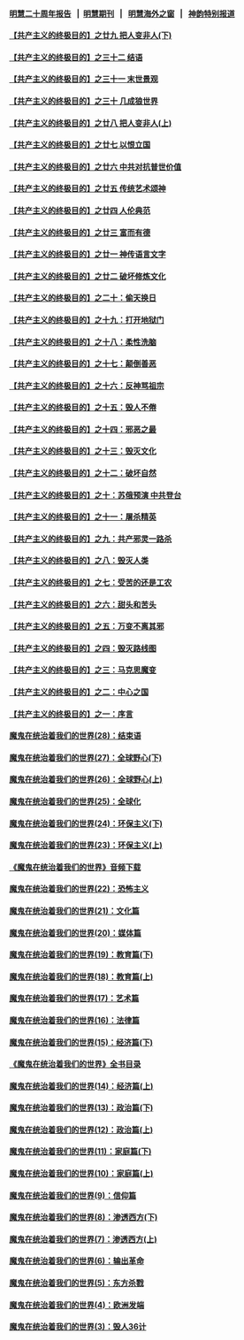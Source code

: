 #### [明慧二十周年报告](https://github.com/gfw-breaker/mh-reports/blob/master/README.md?t=07221541) &nbsp;&nbsp;|&nbsp;&nbsp;[明慧期刊](https://github.com/gfw-breaker/mh-qikan) &nbsp;&nbsp;|&nbsp;&nbsp; [明慧海外之窗](https://github.com/gfw-breaker/mh-news/blob/master/README.md?t=07221541) &nbsp;&nbsp;|&nbsp;&nbsp; [神韵特别报道](https://github.com/gfw-breaker/mh-news/blob/master/shenyun.md?t=07221541) 

#### [【共产主义的终极目的】之廿九 把人变非人(下)](../pages/nsc422/n11344140.md?t=07221541) 

#### [【共产主义的终极目的】之三十二 结语](../pages/nsc422/n11360535.md?t=07221541) 

#### [【共产主义的终极目的】之三十一 末世景观](../pages/nsc422/n11351129.md?t=07221541) 

#### [【共产主义的终极目的】之三十 几成狼世界](../pages/nsc422/n11348280.md?t=07221541) 

#### [【共产主义的终极目的】之廿八 把人变非人(上)](../pages/nsc422/n11340492.md?t=07221541) 

#### [【共产主义的终极目的】之廿七 以恨立国](../pages/nsc422/n11336944.md?t=07221541) 

#### [【共产主义的终极目的】之廿六 中共对抗普世价值](../pages/nsc422/n11324785.md?t=07221541) 

#### [【共产主义的终极目的】之廿五 传统艺术颂神](../pages/nsc422/n11296396.md?t=07221541) 

#### [【共产主义的终极目的】之廿四 人伦典范](../pages/nsc422/n11296397.md?t=07221541) 

#### [【共产主义的终极目的】之廿三 富而有德](../pages/nsc422/n11283598.md?t=07221541) 

#### [【共产主义的终极目的】之廿一 神传语言文字](../pages/nsc422/n11263265.md?t=07221541) 

#### [【共产主义的终极目的】之廿二 破坏修炼文化](../pages/nsc422/n11245728.md?t=07221541) 

#### [【共产主义的终极目的】之二十：偷天换日](../pages/nsc422/n11238846.md?t=07221541) 

#### [【共产主义的终极目的】之十九：打开地狱门](../pages/nsc422/n11206376.md?t=07221541) 

#### [【共产主义的终极目的】之十八：柔性洗脑](../pages/nsc422/n11199994.md?t=07221541) 

#### [【共产主义的终极目的】之十七：颠倒善恶](../pages/nsc422/n11179782.md?t=07221541) 

#### [【共产主义的终极目的】之十六：反神骂祖宗](../pages/nsc422/n11166798.md?t=07221541) 

#### [【共产主义的终极目的】之十五：毁人不倦](../pages/nsc422/n11166792.md?t=07221541) 

#### [【共产主义的终极目的】之十四：邪恶之最](../pages/nsc422/n11150249.md?t=07221541) 

#### [【共产主义的终极目的】之十三：毁灭文化](../pages/nsc422/n11135227.md?t=07221541) 

#### [【共产主义的终极目的】之十二：破坏自然](../pages/nsc422/n11135214.md?t=07221541) 

#### [【共产主义的终极目的】之十：苏俄预演 中共登台](../pages/nsc422/n11118424.md?t=07221541) 

#### [【共产主义的终极目的】之十一：屠杀精英](../pages/nsc422/n11118442.md?t=07221541) 

#### [【共产主义的终极目的】之九：共产邪灵一路杀](../pages/nsc422/n11114139.md?t=07221541) 

#### [【共产主义的终极目的】之八：毁灭人类](../pages/nsc422/n11108503.md?t=07221541) 

#### [【共产主义的终极目的】之七：受苦的还是工农](../pages/nsc422/n11101809.md?t=07221541) 

#### [【共产主义的终极目的】之六：甜头和苦头](../pages/nsc422/n11096971.md?t=07221541) 

#### [【共产主义的终极目的】之五：万变不离其邪](../pages/nsc422/n11091285.md?t=07221541) 

#### [【共产主义的终极目的】之四：毁灭路线图](../pages/nsc422/n11086284.md?t=07221541) 

#### [【共产主义的终极目的】之三：马克思魔变](../pages/nsc422/n11061941.md?t=07221541) 

#### [【共产主义的终极目的】之二：中心之国](../pages/nsc422/n11047728.md?t=07221541) 

#### [【共产主义的终极目的】之一：序言](../pages/nsc422/n11086077.md?t=07221541) 

#### [魔鬼在统治着我们的世界(28)：结束语](../pages/nsc422/n10936246.md?t=07221541) 

#### [魔鬼在统治着我们的世界(27)：全球野心(下)](../pages/nsc422/n10928319.md?t=07221541) 

#### [魔鬼在统治着我们的世界(26)：全球野心(上)](../pages/nsc422/n10900318.md?t=07221541) 

#### [魔鬼在统治着我们的世界(25)：全球化](../pages/nsc422/n10788205.md?t=07221541) 

#### [魔鬼在统治着我们的世界(24)：环保主义(下)](../pages/nsc422/n10695307.md?t=07221541) 

#### [魔鬼在统治着我们的世界(23)：环保主义(上)](../pages/nsc422/n10688613.md?t=07221541) 

#### [《魔鬼在统治着我们的世界》音频下载](../pages/nsc422/n10635553.md?t=07221541) 

#### [魔鬼在统治着我们的世界(22)：恐怖主义](../pages/nsc422/n10614727.md?t=07221541) 

#### [魔鬼在统治着我们的世界(21)：文化篇](../pages/nsc422/n10597706.md?t=07221541) 

#### [魔鬼在统治着我们的世界(20)：媒体篇](../pages/nsc422/n10586579.md?t=07221541) 

#### [魔鬼在统治着我们的世界(19)：教育篇(下)](../pages/nsc422/n10564808.md?t=07221541) 

#### [魔鬼在统治着我们的世界(18)：教育篇(上)](../pages/nsc422/n10526970.md?t=07221541) 

#### [魔鬼在统治着我们的世界(17)：艺术篇](../pages/nsc422/n10499093.md?t=07221541) 

#### [魔鬼在统治着我们的世界(16)：法律篇](../pages/nsc422/n10485969.md?t=07221541) 

#### [魔鬼在统治着我们的世界(15)：经济篇(下)](../pages/nsc422/n10469975.md?t=07221541) 

#### [《魔鬼在统治着我们的世界》全书目录](../pages/nsc422/n10464261.md?t=07221541) 

#### [魔鬼在统治着我们的世界(14)：经济篇(上)](../pages/nsc422/n10457370.md?t=07221541) 

#### [魔鬼在统治着我们的世界(13)：政治篇(下)](../pages/nsc422/n10448270.md?t=07221541) 

#### [魔鬼在统治着我们的世界(12)：政治篇(上)](../pages/nsc422/n10444576.md?t=07221541) 

#### [魔鬼在统治着我们的世界(11)：家庭篇(下)](../pages/nsc422/n10440961.md?t=07221541) 

#### [魔鬼在统治着我们的世界(10)：家庭篇(上)](../pages/nsc422/n10435448.md?t=07221541) 

#### [魔鬼在统治着我们的世界(9)：信仰篇](../pages/nsc422/n10432159.md?t=07221541) 

#### [魔鬼在统治着我们的世界(8)：渗透西方(下)](../pages/nsc422/n10429603.md?t=07221541) 

#### [魔鬼在统治着我们的世界(7)：渗透西方(上)](../pages/nsc422/n10426013.md?t=07221541) 

#### [魔鬼在统治着我们的世界(6)：输出革命](../pages/nsc422/n10421536.md?t=07221541) 

#### [魔鬼在统治着我们的世界(5)：东方杀戮](../pages/nsc422/n10417707.md?t=07221541) 

#### [魔鬼在统治着我们的世界(4)：欧洲发端](../pages/nsc422/n10414890.md?t=07221541) 

#### [魔鬼在统治着我们的世界(3)：毁人36计](../pages/nsc422/n10411583.md?t=07221541) 

